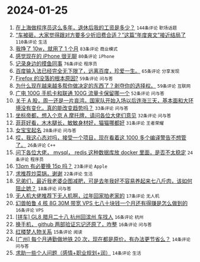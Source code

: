 # 2024-01-25

1. [在上海做程序员这么多年，退休后我的工资是多少？](https://www.v2ex.com/t/1011358) `144条评论` `职场话题`
1. [“车被砸，大家觉得跟对方要多少折旧费合适？”这篇“年度爽文”接近结局了](https://www.v2ex.com/t/1011397) `110条评论` `生活`
1. [我挣了 10w，就用了 1 个月](https://www.v2ex.com/t/1011400) `83条评论` `商业模式`
1. [感觉现在的 iPhone 很无聊](https://www.v2ex.com/t/1011377) `80条评论` `iPhone`
1. [记录身边的摸鱼同事](https://www.v2ex.com/t/1011470) `76条评论` `程序员`
1. [百度输入法已经完全无下限了，远离百度，珍爱一生。](https://www.v2ex.com/t/1011440) `65条评论` `分享发现`
1. [Firefox 的没落的根本原因?](https://www.v2ex.com/t/1011474) `59条评论` `问与答`
1. [为什么现在越来越多帮你做决定的东西了？剥夺你的选择权。](https://www.v2ex.com/t/1011368) `59条评论` `互联网`
1. [广电 100G 手机卡和联通 100G 流量卡保留哪一个](https://www.v2ex.com/t/1011366) `52条评论` `问与答`
1. [关于 A 股，周一还是一片哀鸿，国家队开始入场以后连涨三天，基本面和大环境没有变化，真的能改变趋势吗？](https://www.v2ex.com/t/1011495) `33条评论` `问与答`
1. [坐标帝都，想入个京 A 摩托牌，请问各位大佬们意见](https://www.v2ex.com/t/1011486) `32条评论` `问与答`
1. [菲菲好看，木木腿长，敏敏身材好，猫猫哪都好](https://www.v2ex.com/t/1011364) `31条评论` `王者荣耀`
1. [女宝宝起名](https://www.v2ex.com/t/1011477) `28条评论` `问与答`
1. [哎，我这心态对吗，接受一个项目，现在看着这 1000 多个编译警告不想管了。](https://www.v2ex.com/t/1011501) `26条评论` `C++`
1. [问下各位大佬， mysql， redis 这种数据库放 docker 里面，是否不太稳定](https://www.v2ex.com/t/1011450) `24条评论` `程序员`
1. [13pm 有必要换 15p 吗？](https://www.v2ex.com/t/1011492) `23条评论` `Apple`
1. [求推荐炒菜锅，谢谢](https://www.v2ex.com/t/1011413) `22条评论` `生活`
1. [兄弟们，最近我老婆企图减肥，可是去年我好不容易养起来七八斤肉，该如何阻止她？](https://www.v2ex.com/t/1011459) `18条评论` `问与答`
1. [无人机大佬推荐下无人机啊，过年回家拍老家的](https://www.v2ex.com/t/1011446) `17条评论` `无人机`
1. [幻兽帕鲁 4 核 8G 30M 带宽 VPS 七八十块钱一个月还有得赚是怎么做到的](https://www.v2ex.com/t/1011409) `16条评论` `VPS`
1. [[拼车] GL8 腊月二十八 杭州回滨州 车找人](https://www.v2ex.com/t/1011362) `16条评论` `杭州`
1. [换手机， github 两部验证忘记还原了，咋整](https://www.v2ex.com/t/1011360) `16条评论` `问与答`
1. [红楼梦人物关系](https://www.v2ex.com/t/1011356) `15条评论` `阅读`
1. [[广州] 每个月通勤做地铁 20 次，现在都是原价，有办法更节省么？](https://www.v2ex.com/t/1011453) `14条评论` `问与答`
1. [求助一些个人问题（感情+职业规划+润）](https://www.v2ex.com/t/1011438) `14条评论` `生活`
